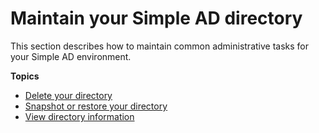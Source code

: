 # Maintain your Simple AD directory<a name="simple_ad_maintain"></a>

This section describes how to maintain common administrative tasks for your Simple AD environment\.

**Topics**
+ [Delete your directory](simple_ad_delete.md)
+ [Snapshot or restore your directory](simple_ad_snapshots.md)
+ [View directory information](simple_ad_view_directory_info.md)